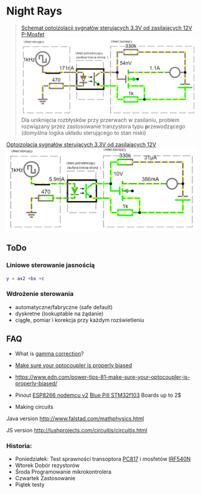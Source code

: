 # Night Rays 

> [ Schemat optoizolacji sygnałów sterujących 3.3V od zasilających 12V P-Mosfet
![](docs/circuitP.gif)
](https://www.falstad.com/circuit/circuitjs.html?ctz=CQAgjCAMB0l5BOJyWoVWCBMcAs+xcA2LBAZizNxDPQFYQ6iAoAZxFwSPCMg9wAcPPiJAAzAIYAbVgFNmANxAB2AdTC8VakFizVRuPmCxRTMOs0PLGx4TZO71zAE4giAoY7d6dPo-Bd7cGx+ITAQvlxlSECSdVt3MNs+MjJ4GI0TZTJuDT5VdU0TABNZSQBXKQAXAFopWWLwJogYY2YAd291ELjffWYAJVC7fDCsIT4TMHhwaDDoBhEF5gBzYfCTUb6oDpUc8ASPA5MYzsS7bNzNMF2iZSmeo42ds6Ove8m-S0gyN0gw7gCOBufQHAD6YDBkDBdAonChsHgCDAdDoWGyuDIyjoYKI0FwULBWAhkLIYIACs5AKCAxQAOqwAHYSenFACWAHtigAvVmyekAGQAogARenGekANV2nCufDotjy4G+v0MRm4aKERFBKIhhIEvDIOKICMgWBx0OJOrJADkJAAHVmATEAAMa8+lc+kAWwAwvSyNAyJLmAAjIJm7iGExIHahjXbOjI8AUHYADw4PxACEidD45A4KhAAFUANaAIUAJHTWKwqrJnOUAFZU50AT2Yad46AE6CICczmwLJfLla5ElYrKkEkbLbbjDNB2svCmaXz1kHFfpdvZgG1AZwNBms51cpvN2m0hnuiTlSRM+lVZxc2Su5lVu-sm+sABcAEpdh9tgVtlOLo7F6MBbCwX99jArJtGgl4tHiGDChEW5-mCExQIiW4fEVUDlG4IC8O4LUjHw+Dzmec4vEI+4QKeTRCLQ3CcIYkM-k8JgQCBBgEAmZgxBBUjiNosAyOmBgwAWDBTWYdkdF+FpGFwWEIBwaS4HCFS50meSaGYIA)
> Dla uniknięcia rozbłysków przy przerwach w zasilaniu, problem rozwiązany przez zastosowanie tranzystora typu **p**rzewodzącego (domyślna logika układu sterującego to stan niski)

[ Optoizolacja sygnałów sterujących 3.3V od zasilających 12V
![](docs/circuit.gif) 
](https://www.falstad.com/circuit/circuitjs.html?ctz=CQAgjCAMB0l5BOJyWoVWCBMcAs+xcA2LBAZizNxF0hAFYayAoAZxoSPCLvwA5udISABmAQwA2rAKbMAbiADsfamB5KVILFmrDa4LFCMx6zWooZhDauvStad4ZgCcQRPgO3US1L0bDwLpbW2DS4AmChvIqQQT7g9u4R9nRkZPCxaoaKZFw2GqrqhgAm0uIArhIALgC0EtLF4E0QMFbMAO5ujpGG8X6xIm76YIpcRIrWoyCcWhiQWMwASmER6vwGAnTW8ODQEdCMQgfMAOYr4KHr-R1KuQm9HvdQN0mCt3nqYC8TFw8RUS9Hn4JltHLFaGQ3JBViA+HAhv4sAB9MBIyBI+gUXAINGweAIMD0ehYHK4MiKei4vhopHIqxIshIgAKzkAoIDFAA6rAAdmIucUAJYAe2KAC8BdIuQAZACiABEuVYuQA1G7Yj62ez5L4QmjwtTBWHCNQoml8HhkSlEXHzSnounWxkAOTEAAcBYBMQAAxhKuaKuQBbADCXLI0DIKuYACNDVh6FxaIYkM8Y8TPI56ATwBRngAPPWQhC8eh0cg0JQgACqAGtAEKAYk5rFYVWkznKACtWV6AJ7MfM8AR8CxEegCIvliw1+uN0ViVgCiRiTs9vsMOMJYfzbO8CtThtc11CwDagM4GtyBV7RV3uxyOdy-WJyuJeVyqs5RdIfXym2+hS-WAAXAAlDcIIONQyi+GCLzdOo8RgPYCydDkeT2JBTyxMhmgIdk2HqJhUL-L03QAp08Fwd0UwEfBUxEMMVGAkRbhAtBZE-Pkrz5NR0JvORQjRoRWjxkajAIJszBCrCTSatoWhHC0swCCwkndEY9C4JiEA4HMcCRJp65aVo1AsEAA)


## ToDo

### Liniowe sterowanie jasnością
```m
y = ax2 +bx +c
```

### Wdrożenie sterowania
- automatyczne/fabryczne (safe default)
- dyskretne (lookuptable na żądanie)
- ciągłe, pomiar i korekcja przy każdym rozświetleniu

## FAQ

- What is [gamma correction](docs/led-tricks-gamma-correction.pdf)?
- [ Make sure your optocoupler is properly biased](https://www.edn.com/power-tips-81-make-sure-your-optocoupler-is-properly-biased/)

- https://www.edn.com/power-tips-81-make-sure-your-optocoupler-is-properly-biased/
- Pinout 
[ESP8266 nodemcu v2](docs/esp8266-nodemcu-dev-kit-v2-pins.png)
[Blue Pill STM32f103](docs\stm32f103c8t6_pinout_voltage01.png)
Boards up to 2$
- Making circuits
  
Java version
http://www.falstad.com/mathphysics.html

JS version
http://lushprojects.com/circuitjs/circuitjs.html

### Historia:
- Poniedziałek: Test sprawności transoptora [PC817](docs/PC817.pdf) i mosfetów [IRF540N](docs/irf540n.pdf)
- Wtorek  Dobór rezystorów
- Środa Programowanie mikrokontrolera
- Czwartek Zastosowanie
- Piątek testy
